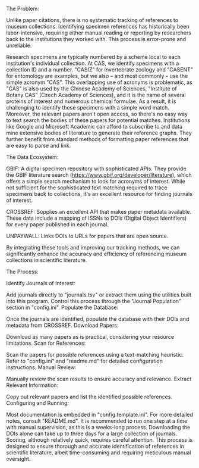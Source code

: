 The Problem:

Unlike paper citations, there is no systematic tracking of references to museum collections. Identifying
specimen references has historically been labor-intensive, requiring either manual reading or reporting by
researchers back to the institutions they worked with. This process is error-prone and unreliable.

Research specimens are typically numbered by a scheme local to each institution's individual collection. At
CAS, we identify specimens with a collection ID and a number. "CASIZ" for invertebrate zoology and "CASENT"
for entomology are examples, but we also – and most commonly – use the simple acronym "CAS". This overlapping
use of acronyms is problematic, as "CAS" is also used by the Chinese Academy of Sciences, "Institute of Botany
CAS" (Czech Academy of Sciences), and it is the name of several proteins of interest and numerous chemical
formulae. As a result, it is challenging to identify these specimens with a simple word match. Moreover, the
relevant papers aren't open access, so there's no easy way to text search the bodies of these papers for
potential matches. Institutions like Google and Microsoft Academic can afford to subscribe to and data mine
extensive bodies of literature to generate their reference graphs. They further benefit from standard methods
of formatting paper references that are easy to parse and link.

The Data Ecosystem:

GBIF: A digital specimen repository with sophisticated APIs. They provide the GBIF literature
search (https://www.gbif.org/developer/literature), which offers a simple search mechanism to look for
acronyms of interest. While not sufficient for the sophisticated text matching required to trace specimens
back to collections, it's an excellent resource for finding journals of interest.

CROSSREF: Supplies an excellent API that makes paper metadata available. These data include a mapping of ISSNs
to DOIs (Digital Object Identifiers) for every paper published in each journal.

UNPAYWALL: Links DOIs to URLs for papers that are open source.

By integrating these tools and improving our tracking methods, we can significantly enhance the accuracy and
efficiency of referencing museum collections in scientific literature.

The Process:

Identify Journals of Interest:

Add journals directly to "journals.tsv" or extract them using the utilities built into this program. Control
this process through the "Journal Population" section in "config.ini".
Populate the Database:

Once the journals are identified, populate the database with their DOIs and metadata from CROSSREF.
Download Papers:

Download as many papers as is practical, considering your resource limitations.
Scan for References:

Scan the papers for possible references using a text-matching heuristic. Refer to "config.ini" and "readme.md"
for detailed configuration instructions.
Manual Review:

Manually review the scan results to ensure accuracy and relevance.
Extract Relevant Information:

Copy out relevant papers and list the identified possible references.
Configuring and Running:

Most documentation is embedded in "config.template.ini". For more detailed notes, consult "README.md".
It is recommended to run one step at a time with manual supervision, as this is a weeks-long process.
Downloading the DOIs alone can take up to three days for a large collection of journals. Scoring, although
relatively quick, requires careful attention.
This process is designed to ensure thorough and accurate identification of references in scientific
literature, albeit time-consuming and requiring meticulous manual oversight.


